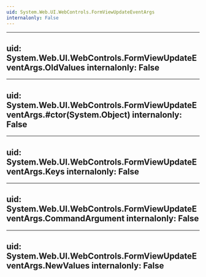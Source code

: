 ```yaml
---
uid: System.Web.UI.WebControls.FormViewUpdateEventArgs
internalonly: False
---
```


---
uid: System.Web.UI.WebControls.FormViewUpdateEventArgs.OldValues
internalonly: False
---

---
uid: System.Web.UI.WebControls.FormViewUpdateEventArgs.#ctor(System.Object)
internalonly: False
---

---
uid: System.Web.UI.WebControls.FormViewUpdateEventArgs.Keys
internalonly: False
---

---
uid: System.Web.UI.WebControls.FormViewUpdateEventArgs.CommandArgument
internalonly: False
---

---
uid: System.Web.UI.WebControls.FormViewUpdateEventArgs.NewValues
internalonly: False
---
